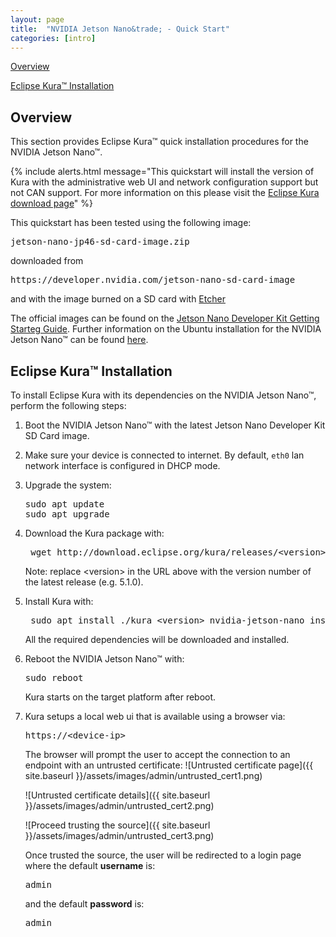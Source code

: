 ```yaml
---
layout: page
title:  "NVIDIA Jetson Nano&trade; - Quick Start"
categories: [intro]
---
```


[Overview](#overview)

[Eclipse Kura&trade; Installation](#eclipse-kura-installation)

## Overview

This section provides Eclipse Kura&trade; quick installation procedures for the NVIDIA Jetson Nano&trade;.

{% include alerts.html message="This quickstart will install the version of Kura with the administrative web UI and network  configuration support but not CAN support. For more information on this please visit the [Eclipse Kura download page](https://www.eclipse.org/kura/downloads.php)" %}

This quickstart has been tested using the following image:

<pre>jetson-nano-jp46-sd-card-image.zip</pre>

downloaded from

<pre>https://developer.nvidia.com/jetson-nano-sd-card-image</pre>

and with the image burned on a SD card with [Etcher](https://www.balena.io/etcher/)

The official images can be found on the [Jetson Nano Developer Kit Getting Starteg Guide](https://developer.nvidia.com/embedded/learn/get-started-jetson-nano-devkit#write). Further information on the Ubuntu installation for the NVIDIA Jetson Nano&trade; can be found [here](https://developer.nvidia.com/embedded/learn/get-started-jetson-nano-devkit#intro).

## Eclipse Kura&trade; Installation

To install Eclipse Kura with its dependencies on the NVIDIA Jetson Nano&trade;, perform the
following steps:

1. Boot the NVIDIA Jetson Nano&trade; with the latest Jetson Nano Developer Kit SD Card image.

2. Make sure your device is connected to internet. By default, `eth0` lan network interface is configured in DHCP mode.

3. Upgrade the system:

   <pre>
   sudo apt update
   sudo apt upgrade
   </pre>

4. Download the Kura package with:

    <pre> wget http://download.eclipse.org/kura/releases/&lt;version&gt;/kura_&lt;version&gt;_nvidia-jetson-nano_installer.deb</pre>

    Note: replace \<version\> in the URL above with the version number of the latest release (e.g. 5.1.0).

5. Install Kura with:

    <pre> sudo apt install ./kura_&lt;version&gt;_nvidia-jetson-nano_installer.deb</pre>

    All the required dependencies will be downloaded and installed.

6. Reboot the NVIDIA Jetson Nano&trade; with:

    <pre>sudo reboot</pre>

    Kura starts on the target platform after reboot.

7. Kura setups a local web ui that is available using a browser via:

    <pre>https://&lt;device-ip&gt;</pre>

    The browser will prompt the user to accept the connection to an endpoint with an untrusted certificate:
    ![Untrusted certificate page]({{ site.baseurl }}/assets/images/admin/untrusted_cert1.png)

    ![Untrusted certificate details]({{ site.baseurl }}/assets/images/admin/untrusted_cert2.png)

    ![Proceed trusting the source]({{ site.baseurl }}/assets/images/admin/untrusted_cert3.png)

    Once trusted the source, the user will be redirected to a login page where the default **username** is:

    <pre>admin</pre>

    and the default **password** is:

    <pre>admin</pre>
